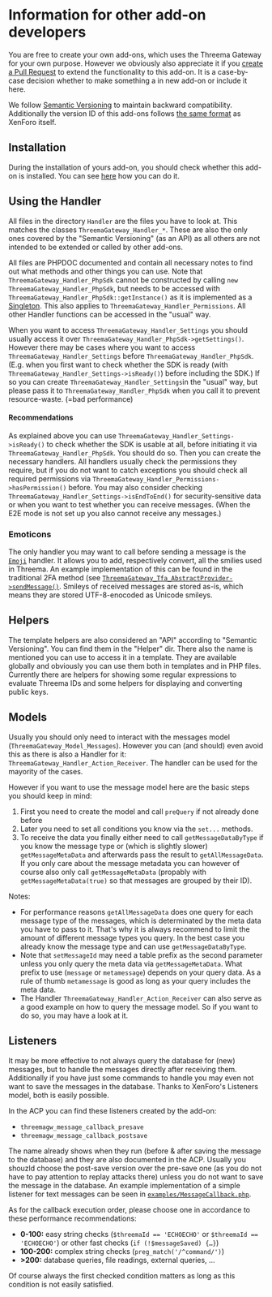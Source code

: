 # Information for other add-on developers

You are free to create your own add-ons, which uses the Threema Gateway for your own purpose. However we obviously also appreciate it if you [create a Pull Request](../CONTRIBUTING.md) to extend the functionality to this add-on. It is a case-by-case decision whether to make something a in new add-on or include it here.

We follow [Semantic Versioning](http://semver.org/) to maintain backward compatibility. Additionally the version ID of this add-ons follows [the same format](https://xenforo.com/community/threads/development-best-practices.64996/#post-794344) as XenForo itself.

## Installation

During the installation of yours add-on, you should check whether this add-on is installed. You can see [here](https://xenforo.com/community/threads/checking-for-the-existance-of-other-add-ons-while-installing.113610/#post-1047354) how you can do it.

## Using the Handler

All files in the directory `Handler` are the files you have to look at. This matches the classes `ThreemaGateway_Handler_*`. These are also the only ones covered by the "Semantic Versioning" (as an API) as all others are not intended to be extended or called by other add-ons.

All files are PHPDOC documented and contain all necessary notes to find out what methods and other things you can use.
Note that `ThreemaGateway_Handler_PhpSdk` cannot be constructed by calling `new ThreemaGateway_Handler_PhpSdk`, but needs to be accessed with `ThreemaGateway_Handler_PhpSdk::getInstance()` as it is implemented as a [Singleton](https://en.wikipedia.org/wiki/Singleton_pattern). This also applies to `ThreemaGateway_Handler_Permissions`.
All other Handler functions can be accessed in the "usual" way.

When you want to access `ThreemaGateway_Handler_Settings` you should usually access it over `ThreemaGateway_Handler_PhpSdk->getSettings()`. However there may be cases where you want to access `ThreemaGateway_Handler_Settings` before `ThreemaGateway_Handler_PhpSdk`. (E.g. when you first want to check whether the SDK is ready (with `ThreemaGateway_Handler_Settings->isReady()`) before including the SDK.) If so you can create `ThreemaGateway_Handler_Settings`in the "usual" way, but please pass it to `ThreemaGateway_Handler_PhpSdk` when you call it to prevent resource-waste. (=bad performance)

#### Recommendations

As explained above you can use `ThreemaGateway_Handler_Settings->isReady()` to check whether the SDK is usable at all, before initiating it via `ThreemaGateway_Handler_PhpSdk`. You should do so.
Then you can create the necessary handlers. All handlers usually check the permissions they require, but if you do not want to catch exceptions you should check all required permissions via `ThreemaGateway_Handler_Permissions->hasPermission()` before.
You may also consider checking `ThreemaGateway_Handler_Settings->isEndToEnd()` for security-sensitive data or when you want to test whether you can receive messages. (When the E2E mode is not set up you also cannot receive any messages.)

### Emoticons

The only handler you may want to call before sending a message is the [`Emoji`](../Handler/Emoji.php) handler. It allows you to add, respectively convert, all the smilies used in Threema. An example implementation of this can be found in the traditional 2FA method (see [`ThreemaGateway_Tfa_AbstractProvider->sendMessage()`](../Tfa/AbstractProvider.php).
Smileys of received messages are stored as-is, which means they are stored UTF-8-enocoded as Unicode smileys.

## Helpers

The template helpers are also considered an "API" according to "Semantic Versioning". You can find them in the "Helper" dir. There also the name is mentioned you can use to access it in a template. They are available globally and obviously you can use them both in templates and in PHP files.  
Currently there are helpers for showing some regular expressions to evaluate Threema IDs and some helpers for displaying and converting public keys.

## Models

Usually you should only need to interact with the messages model (`ThreemaGateway_Model_Messages`). However you can (and should) even avoid this as there is also a Handler for it: `ThreemaGateway_Handler_Action_Receiver`. The handler can be used for the mayority of the cases.

However if you want to use the message model here are the basic steps you should keep in mind:
1. First you need to create the model and call `preQuery` if not already done before
2. Later you need to set all conditions you know via the `set...` methods.  
3. To receive the data you finally either need to call `getMessageDataByType` if you know the message type or (which is slightly slower) `getMessageMetaData` and afterwards pass the result to `getAllMessageData`.  
   If you only care about the message metadata you can however of course also only call `getMessageMetaData` (propably with `getMessageMetaData(true)` so that messages are grouped by their ID).

Notes:
*   For performance reasons `getAllMessageData` does one query for each message type of the messages, which is determinated by the meta data you have to pass to it. That's why it is always recommend to limit the amount of different message types you query. In the best case you already know the message type and can use `getMessageDataByType`.
*   Note that `setMessageId` may need a table prefix as the second parameter unless you only query the meta data via `getMessageMetaData`. What prefix to use (`message` or `metamessage`) depends on your query data. As a rule of thumb `metamessage` is good as long as your query includes the meta data.
*   The Handler `ThreemaGateway_Handler_Action_Receiver` can also serve as a good example  on how to query the message model. So if you want to do so, you may have a look at it.

## Listeners
It may be more effective to not always query the database for (new) messages, but to handle the messages directly after receiving them. Additionally if you have just some commands to handle you may even not want to save the messages in the database. Thanks to XenForo's Listeners model, both is easily possible.

In the ACP you can find these listeners created by the add-on:
*   `threemagw_message_callback_presave`
*   `threemagw_message_callback_postsave`

The name already shows when they run (before & after saving the message to the database) and they are also documented in the ACP. Usually you shouzld choose the post-save version over the pre-save one (as you do not have to pay attention to replay attacks there) unless you do not want to save the message in the database.
An example implementation of a simple listener for text messages can be seen in [`examples/MessageCallback.php`](examples/MessageCallback.php). 

As for the callback execution order, please choose one in accordance to these performance recommendations:
*   **0-100:** easy string checks (`$threemaId == 'ECHOECHO'` or `$threemaId == 'ECHOECHO'`) or other fast checks (`if (!$messageSaved) {…}`)
*   **100-200:** complex string checks (`preg_match('/^command/')`)
*   **>200:** database queries, file readings, external queries, …

Of course always the first checked condition matters as long as this condition is not easily satisfied.
